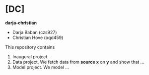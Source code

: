 # \[DC\]

**darja-christian**
- Darja Baban (czs927)
- Christian Hove (bqd459)

This repository contains  
1. Inaugural project. 
2. Data project. We fetch data from **source x** on **y** and show that ...
3. Model project. We model ...
